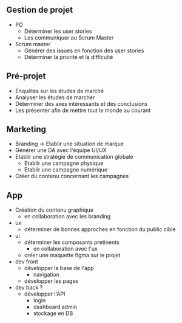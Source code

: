 ## Gestion de projet
- PO
	- Déterminer les user stories
	- Les communiquer au Scrum Master
- Scrum master
	- Générer des issues en fonction des user stories
	- Déterminer la priorité et la difficulté
## Pré-projet
- Enquêtes sur les études de marché
- Analyser les études de marcher
- Déterminer des axes intéressants et des conclusions
- Les présenter afin de mettre tout le monde au courant
## Marketing
- Branding -> Etablir une situation de marque
- Générer une DA avec l'équipe UI/UX
- Etablir une stratégie de communication globale
	- Etablir une campagne physique
	- Etablir une campagne numérique
- Créer du contenu concernant les campagnes
## App
- Création du contenu graphique
	- en collaboration avec les branding
- ux
	- déterminer de bonnes approches en fonction du public cible
- ui
	- déterminer les composants pretinents
		- en collaboration avec l'ux
	- créer une maquette figma sur le projet
- dev front
	- développer la base de l'app
		- navigation
	- développer les pages
- dev back ?
	- développer l'API
		- login
		- dashboard admin
		- stockage en DB